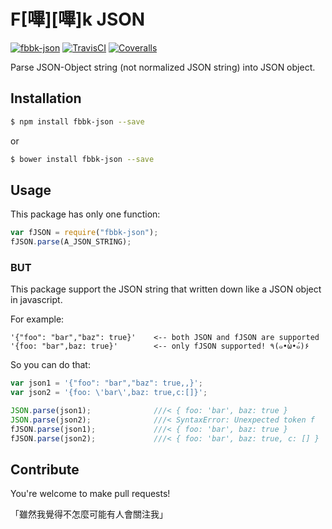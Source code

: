 # F[嗶][嗶]k JSON

[![fbbk-json](http://img.shields.io/npm/v/fbbk-json.svg)](https://www.npmjs.org/package/fbbk-json)
[![TravisCI](https://img.shields.io/travis/XadillaX/fbibik-json/master.svg)](https://travis-ci.org/XadillaX/fbibik-json)
[![Coveralls](https://img.shields.io/coveralls/XadillaX/fbibik-json/master.svg)](https://coveralls.io/r/XadillaX/fbibik-json)

Parse JSON-Object string (not normalized JSON string) into JSON object.

## Installation

```sh
$ npm install fbbk-json --save
```

or

```sh
$ bower install fbbk-json --save
```

## Usage

This package has only one function:

```javascript
var fJSON = require("fbbk-json");
fJSON.parse(A_JSON_STRING);
```

### BUT

This package support the JSON string that written down like a JSON object in javascript.

For example:

```
'{"foo": "bar","baz": true}'    <-- both JSON and fJSON are supported
'{foo: "bar",baz: true}'        <-- only fJSON supported! ٩(๑•̀ω•́๑)۶
```

So you can do that:

```javascript
var json1 = '{"foo": "bar","baz": true,,}';
var json2 = '{foo: \'bar\',baz: true,c:[]}';

JSON.parse(json1);              ///< { foo: 'bar', baz: true }
JSON.parse(json2);              ///< SyntaxError: Unexpected token f
fJSON.parse(json1);             ///< { foo: 'bar', baz: true }
fJSON.parse(json2);             ///< { foo: 'bar', baz: true, c: [] }   ＼(●´ϖ`●)／
```

## Contribute

You're welcome to make pull requests!

「雖然我覺得不怎麼可能有人會關注我」
